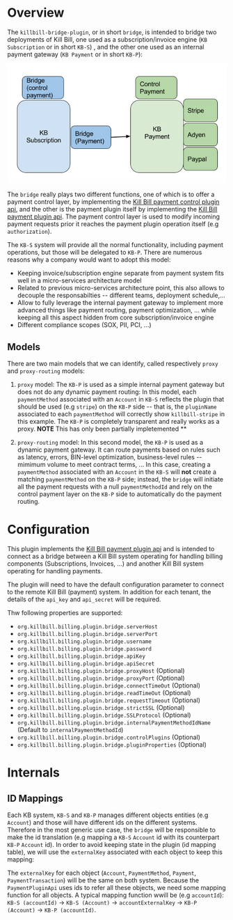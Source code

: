 # Overview


The `killbill-bridge-plugin`, or in short `bridge`, is intended to bridge two deployments of Kill Bill, one used as a subscription/invoice engine (`KB Subscription` or in short `KB-S`) , and the other one used as an internal payment gateway (`KB Payment` or in short `KB-P`):


![alt text](https://github.com/killbill/killbill-bridge-plugin/blob/master/assets/KillBillBridgePlugin.png "Bridge Deployment")

The `bridge` really plays two different functions, one of which is to offer a payment control layer, by implementing the [Kill Bill payment control plugin api](https://github.com/killbill/killbill-plugin-api/blob/master/control/src/main/java/org/killbill/billing/control/plugin/api/PaymentControlPluginApi.java), and the other is the payment plugin itself by implementing the [Kill Bill payment plugin api](https://github.com/killbill/killbill-plugin-api/blob/master/payment/src/main/java/org/killbill/billing/payment/plugin/api/PaymentPluginApi.java). The  payment control layer is used to modify incoming payment requests prior it reaches the payment plugin operation itself (e.g `authorization`).

The `KB-S` system will provide all the normal functionality, including payment operations, but those will be delegated to `KB-P`. There are numerous reasons why a company would want to adopt this model:

* Keeping invoice/subscription engine separate from payment system fits well in a micro-services architecture model
* Related to previous micro-services architecture point, this also allows to decouple the responsabilties -- different teams, deployment schedule,...
* Allow to fully leverage the internal payment gateway to implement more advanced things like payment routing, payment optimization, ... while keeping all this aspect hidden from core subscription/invoice engine
* Different compliance scopes (SOX, PII, PCI, ...)


## Models

There are two main models that we can identify, called respectively `proxy` and `proxy-routing` models:

1. `proxy` model: The `KB-P` is used as a simple internal payment gateway but does not do any dynamic payment routing: In this model, each `paymentMethod` associated with an `Account` in `KB-S` reflects the plugin that should be used (e.g `stripe`) on the `KB-P` side -- that is, the `pluginName` associated to each `paymentMethod` will correctly show `killbill-stripe` in this example.  The `KB-P` is completely transparent and really works as a proxy.  **NOTE** This has only been partially impletemented **

2. `proxy-routing` model: In this second model, the `KB-P` is used as a dynamic payment gateway. It can route payments based on rules such as latency, errors, BIN-level optimization, business-level rules -- mimimum volume to meet contract terms, ... In this case, creating a `paymentMethod` associated with an `Account` in the `KB-S` will **not** create a matching  `paymentMethod` on the `KB-P` side; instead, the `bridge` will initiate all the payment requests with a null `paymentMethodId` and rely on the control payment layer on the `KB-P` side to automatically do the payment routing.


# Configuration


This plugin implements the [Kill Bill payment plugin api](https://github.com/killbill/killbill-plugin-api/blob/master/payment/src/main/java/org/killbill/billing/payment/plugin/api/PaymentPluginApi.java) and is intended to connect as a bridge between a Kill Bill system operating for handling billing components (Subscriptions, Invoices, ...) 
and another Kill Bill system operating for handling payments.

The plugin will need to have the default configuration parameter to connect to the remote Kill Bill (payment) system.
In addition for each tenant, the details of the `api_key` and `api_secret` will be required.

Thw following properties are supported:

* `org.killbill.billing.plugin.bridge.serverHost`
* `org.killbill.billing.plugin.bridge.serverPort`
* `org.killbill.billing.plugin.bridge.username`
* `org.killbill.billing.plugin.bridge.password`
* `org.killbill.billing.plugin.bridge.apiKey`
* `org.killbill.billing.plugin.bridge.apiSecret`
* `org.killbill.billing.plugin.bridge.proxyHost` (Optional)
* `org.killbill.billing.plugin.bridge.proxyPort` (Optional)
* `org.killbill.billing.plugin.bridge.connectTimeOut` (Optional)
* `org.killbill.billing.plugin.bridge.readTimeOut` (Optional)
* `org.killbill.billing.plugin.bridge.requestTimeout` (Optional)
* `org.killbill.billing.plugin.bridge.strictSSL` (Optional)
* `org.killbill.billing.plugin.bridge.SSLProtocol` (Optional)
* `org.killbill.billing.plugin.bridge.internalPaymentMethodIdName` (Default to `internalPaymentMethodId`)
* `org.killbill.billing.plugin.bridge.controlPlugins` (Optional) 
* `org.killbill.billing.plugin.bridge.pluginProperties` (Optional)


# Internals

## ID Mappings


Each KB system, `KB-S` and `KB-P` manages different objects entities (e.g `Account`) and those will have different ids on the different systems. Therefore in the most generic use case, the `bridge` will be responsible to make the id translation (e.g mapping a `KB-S` `Account` id with its counterpart `KB-P` `Account` id). In order to avoid keeping state in the plugin (id mapping table), we will use the `externalKey` associated with each object to keep this mapping:

The `externalKey` for each object (`Account`, `PaymentMethod`, `Payment`, `PaymentTransaction`) will be the same on both system. Because the `PaymentPluginApi` uses ids to refer all these objects, we need some mapping function for all objects. A typical mapping function wwill be (e.g `accountId`): `KB-S (accountId)` -> `KB-S (Account)` -> `accountExternalKey` -> `KB-P (Account)` -> `KB-P (accountId)`.





